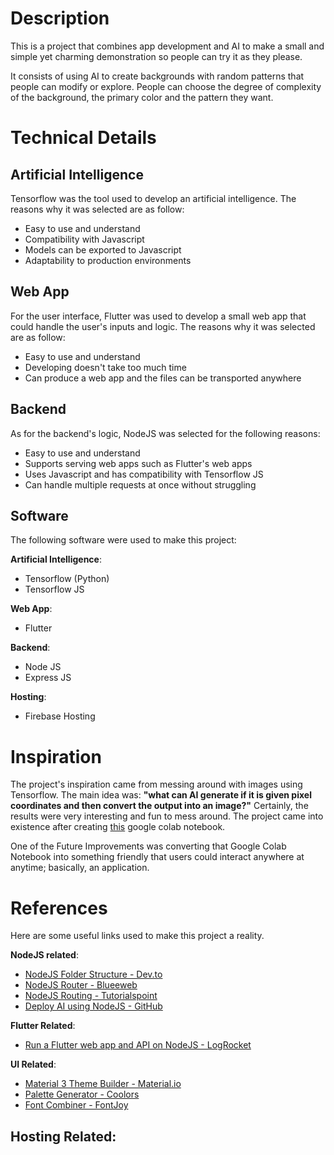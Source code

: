# Description
This is a project that combines app development and AI to make a small and simple yet charming demonstration so people can try it as they please.

It consists of using AI to create backgrounds with random patterns that people can modify or explore. People can choose the degree of complexity of the background, the primary color and the pattern they want.

# Technical Details

## Artificial Intelligence
Tensorflow was the tool used to develop an artificial intelligence. The reasons why it was selected are as follow:
- Easy to use and understand
- Compatibility with Javascript
- Models can be exported to Javascript
- Adaptability to production environments

## Web App
For the user interface, Flutter was used to develop a small web app that could handle the user's inputs and logic. The reasons why it was selected are as follow:
- Easy to use and understand
- Developing doesn't take too much time
- Can produce a web app and the files can be transported anywhere

## Backend
As for the backend's logic, NodeJS was selected for the following reasons:
- Easy to use and understand
- Supports serving web apps such as Flutter's web apps
- Uses Javascript and has compatibility with Tensorflow JS
- Can handle multiple requests at once without struggling

## Software
The following software were used to make this project:

**Artificial Intelligence**:
- Tensorflow (Python)
- Tensorflow JS

**Web App**:
- Flutter

**Backend**:
- Node JS
- Express JS

**Hosting**:
- Firebase Hosting

# Inspiration
The project's inspiration came from messing around with images using Tensorflow. The main idea was: **"what can AI generate if it is given pixel coordinates and then convert the output into an image?"**
Certainly, the results were very interesting and fun to mess around. The project came into existence after creating [this](https://colab.research.google.com/drive/1mfrLU2CGYoiEX1pqIJ2Dmi2rVn7ypV0z?usp=sharing) google colab notebook.

One of the Future Improvements was converting that Google Colab Notebook into something friendly that users could interact anywhere at anytime; basically, an application.

# References
Here are some useful links used to make this project a reality.

**NodeJS related**:
- [NodeJS Folder Structure - Dev.to](https://dev.to/mr_ali3n/folder-structure-for-nodejs-expressjs-project-435l)
- [NodeJS Router - Blueeweb](https://bluuweb.github.io/node/04-router/#mascotas-router)
- [NodeJS Routing - Tutorialspoint](https://www.tutorialspoint.com/expressjs/expressjs_routing.htm)
- [Deploy AI using NodeJS - GitHub](https://github.com/KevinHern/AI-Deployment-NodeJS)

**Flutter Related**:
- [Run a Flutter web app and API on NodeJS - LogRocket](https://blog.logrocket.com/flutter-web-app-node-js/)

**UI Related**:
- [Material 3 Theme Builder - Material.io](https://m3.material.io/theme-builder#/custom)
- [Palette Generator - Coolors](https://coolors.co/generate)
- [Font Combiner - FontJoy](https://fontjoy.com)

**Hosting Related**:
-